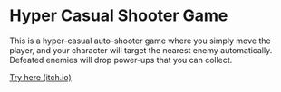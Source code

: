 # Hyper Casual Shooter Game

This is a hyper-casual auto-shooter game where you simply move the player, and your character will target the nearest enemy automatically. Defeated enemies will drop power-ups that you can collect.

[Try here (itch.io)](https://ogzozdemir.itch.io/hyper-casual-shooter-game)

